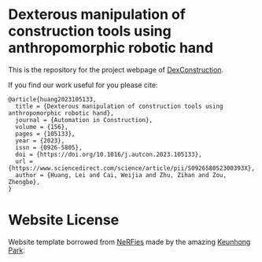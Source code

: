 # Dexterous manipulation of construction tools using anthropomorphic robotic hand

This is the repository for the project webpage of [DexConstruction](https://doi.org/10.1016/j.autcon.2023.105133).

If you find our work useful for you please cite:
```
@article{huang2023105133,
  title = {Dexterous manipulation of construction tools using anthropomorphic robotic hand},
  journal = {Automation in Construction},
  volume = {156},
  pages = {105133},
  year = {2023},
  issn = {0926-5805},
  doi = {https://doi.org/10.1016/j.autcon.2023.105133},
  url = {https://www.sciencedirect.com/science/article/pii/S092658052300393X},
  author = {Huang, Lei and Cai, Weijia and Zhu, Zihan and Zou, Zhengbo},
}
```

# Website License
Website template borrowed from [NeRFies](https://github.com/nerfies/nerfies.github.io) made by the amazing [Keunhong Park](https://keunhong.com/).
